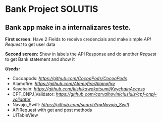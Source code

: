 # Bank Project SOLUTIS
## Bank app make in a internalizares teste.

**First screen:** Have 2 Fields to receive credenciais and make simple _API Request_ to get user data

**Second screen:** Show in labels the API Response and do another _Request_ to get Bank statement and show it

***Useds:***
- Cocoapods: _https://github.com/CocoaPods/CocoaPods_
- Alamofire: _https://github.com/Alamofire/Alamofire_
- Keychain: _https://github.com/kishikawakatsumi/KeychainAccess_
- CPF_CNPJ_Validator: _https://github.com/carvalhoviniciusluiz/cpf-cnpj-validator_
- Navajo_Swift: _https://github.com/search?q=Navajo_Swift_
- APIRequest with get and post methods
- UITableView


